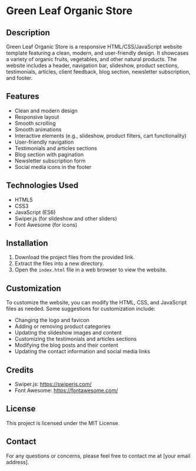 # Green Leaf Organic Store

## Description
Green Leaf Organic Store is a responsive HTML/CSS/JavaScript website template featuring a clean, modern, and user-friendly design. It showcases a variety of organic fruits, vegetables, and other natural products. The website includes a header, navigation bar, slideshow, product sections, testimonials, articles, client feedback, blog section, newsletter subscription, and footer.

## Features
- Clean and modern design
- Responsive layout
- Smooth scrolling
- Smooth animations
- Interactive elements (e.g., slideshow, product filters, cart functionality)
- User-friendly navigation
- Testimonials and articles sections
- Blog section with pagination
- Newsletter subscription form
- Social media icons in the footer

## Technologies Used
- HTML5
- CSS3
- JavaScript (ES6)
- Swiper.js (for slideshow and other sliders)
- Font Awesome (for icons)

## Installation
1. Download the project files from the provided link.
2. Extract the files into a new directory.
3. Open the `index.html` file in a web browser to view the website.

## Customization
To customize the website, you can modify the HTML, CSS, and JavaScript files as needed. Some suggestions for customization include:
- Changing the logo and favicon
- Adding or removing product categories
- Updating the slideshow images and content
- Customizing the testimonials and articles sections
- Modifying the blog posts and their content
- Updating the contact information and social media links

## Credits
- Swiper.js: https://swiperjs.com/
- Font Awesome: https://fontawesome.com/

## License
This project is licensed under the MIT License.

## Contact
For any questions or concerns, please feel free to contact me at [your email address].